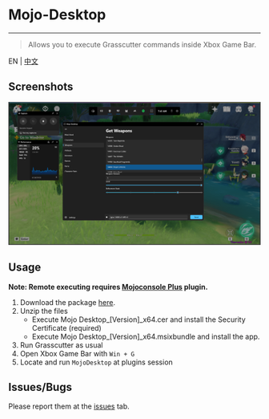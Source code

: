 # Mojo-Desktop


-----

> Allows you to execute Grasscutter commands inside Xbox Game Bar.


EN | [中文](./README.md)

## Screenshots

![](Images/preview-en.png)

## Usage


**Note: Remote executing requires [Mojoconsole Plus](https://github.com/gc-mojoconsole/gc-mojoconsole-backend) plugin.**

1. Download the package [here](https://github.com/gc-mojoconsole/gc-mojoconsole-backend/releases/tag/latest).
2. Unzip the files
   + Execute Mojo Desktop_[Version]_x64.cer and install the Security Certificate (required)
   + Execute Mojo Desktop_[Version]_x64.msixbundle and install the app.
3. Run Grasscutter as usual
4. Open Xbox Game Bar with `Win + G`
5. Locate and run `MojoDesktop` at plugins session


## Issues/Bugs

Please report them at the [issues](https://github.com/gc-toolkit/Mojo-Desktop/issues) tab.

